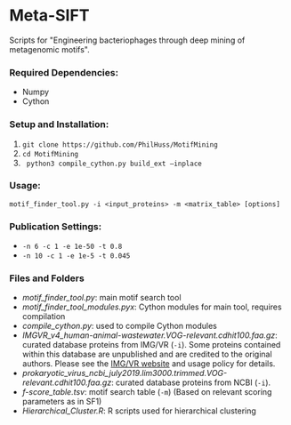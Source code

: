 # Meta-SIFT

Scripts for "Engineering bacteriophages through deep mining of metagenomic motifs".  

### Required Dependencies:  
* Numpy  
* Cython  

### Setup and Installation:  
1. `git clone https://github.com/PhilHuss/MotifMining`  
2. `cd MotifMining`  
3. ` python3 compile_cython.py build_ext –inplace`  

### Usage:  
`motif_finder_tool.py -i <input_proteins> -m <matrix_table> [options]`  

### Publication Settings:  
* `-n 6 -c 1 -e 1e-50 -t 0.8`  
* `-n 10 -c 1 -e 1e-5 -t 0.045`  

### Files and Folders
* *motif_finder_tool.py*: main motif search tool
* *motif_finder_tool_modules.pyx*: Cython modules for main tool, requires compilation
* *compile_cython.py*: used to compile Cython modules
* *IMGVR_v4_human-animal-wastewater.VOG-relevant.cdhit100.faa.gz*: curated database proteins from IMG/VR (`-i`). Some proteins contained within this database are unpublished and are credited to the original authors. Please see the [IMG/VR website](https://genome.jgi.doe.gov/portal/IMG_VR/IMG_VR.home.html) and usage policy for details. 
* *prokaryotic_virus_ncbi_july2019.lim3000.trimmed.VOG-relevant.cdhit100.faa.gz*: curated database proteins from NCBI (`-i`). 
* *f-score_table.tsv*: motif search table (`-m`) (Based on relevant scoring parameters as in SF1)
* *Hierarchical_Cluster.R*: R scripts used for hierarchical clustering

